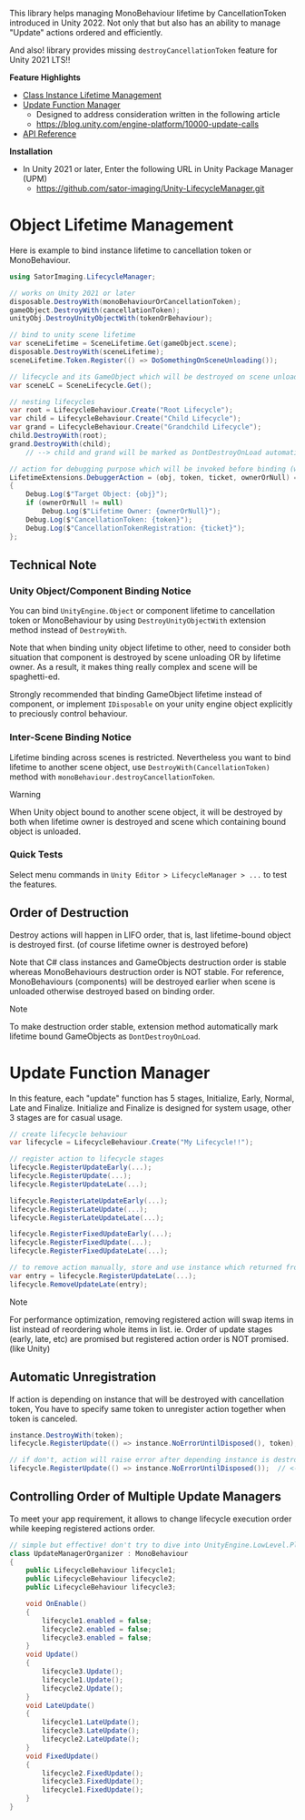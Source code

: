 This library helps managing MonoBehaviour lifetime by CancellationToken introduced in Unity 2022.
Not only that but also has an ability to manage "Update" actions ordered and efficiently.

And also! library provides missing `destroyCancellationToken` feature for Unity 2021 LTS!!

**Feature Highlights**
- [Class Instance Lifetime Management](#object-lifetime-management)
- [Update Function Manager](#update-function-manager)
    - Designed to address consideration written in the following article
    - https://blog.unity.com/engine-platform/10000-update-calls
- [API Reference](https://sator-imaging.github.io/Unity-LifecycleManager)

**Installation**
- In Unity 2021 or later, Enter the following URL in Unity Package Manager (UPM)
    - https://github.com/sator-imaging/Unity-LifecycleManager.git


Object Lifetime Management
==========================
Here is example to bind instance lifetime to cancellation token or MonoBehaviour.

```csharp
using SatorImaging.LifecycleManager;

// works on Unity 2021 or later
disposable.DestroyWith(monoBehaviourOrCancellationToken);
gameObject.DestroyWith(cancellationToken);
unityObj.DestroyUnityObjectWith(tokenOrBehaviour);

// bind to unity scene lifetime
var sceneLifetime = SceneLifetime.Get(gameObject.scene);
disposable.DestroyWith(sceneLifetime);
sceneLifetime.Token.Register(() => DoSomethingOnSceneUnloading());

// lifecycle and its GameObject which will be destroyed on scene unloading
var sceneLC = SceneLifecycle.Get();

// nesting lifecycles
var root = LifecycleBehaviour.Create("Root Lifecycle");
var child = LifecycleBehaviour.Create("Child Lifecycle");
var grand = LifecycleBehaviour.Create("Grandchild Lifecycle");
child.DestroyWith(root);
grand.DestroyWith(child);
    // --> child and grand will be marked as DontDestroyOnLoad automatically

// action for debugging purpose which will be invoked before binding (when not null)
LifetimeExtensions.DebuggerAction = (obj, token, ticket, ownerOrNull) =>
{
    Debug.Log($"Target Object: {obj}");
    if (ownerOrNull != null)
        Debug.Log($"Lifetime Owner: {ownerOrNull}");
    Debug.Log($"CancellationToken: {token}");
    Debug.Log($"CancellationTokenRegistration: {ticket}");
};
```


Technical Note
--------------

### Unity Object/Component Binding Notice

You can bind `UnityEngine.Object` or component lifetime to cancellation token or MonoBehaviour by using
`DestroyUnityObjectWith` extension method instead of `DestroyWith`.

Note that when binding unity object lifetime to other, need to consider both situation that component is
destroyed by scene unloading OR by lifetime owner. As a result, it makes thing really complex and scene
will be spaghetti-ed.

Strongly recommended that binding GameObject lifetime instead of component, or implement `IDisposable`
on your unity engine object explicitly to preciously control behaviour.


### Inter-Scene Binding Notice

Lifetime binding across scenes is restricted. Nevertheless you want to bind lifetime to another
scene object, use `DestroyWith(CancellationToken)` method with `monoBehaviour.destroyCancellationToken`.

> [!WARNING]
> When Unity object bound to another scene object, it will be destroyed by both when lifetime owner is
> destroyed and scene which containing bound object is unloaded.


### Quick Tests

Select menu commands in `Unity Editor > LifecycleManager > ...` to test the features.



Order of Destruction
--------------------
Destroy actions will happen in LIFO order, that is, last lifetime-bound object is destroyed first.
(of course lifetime owner is destroyed before)

Note that C# class instances and GameObjects destruction order is stable whereas MonoBehaviours
destruction order is NOT stable. For reference, MonoBehaviours (components) will be destroyed earlier
when scene is unloaded otherwise destroyed based on binding order.

> [!NOTE]
> To make destruction order stable, extension method automatically mark lifetime bound GameObjects as
> `DontDestroyOnLoad`.



Update Function Manager
=======================
In this feature, each "update" function has 5 stages, Initialize, Early, Normal, Late and Finalize.
Initialize and Finalize is designed for system usage, other 3 stages are for casual usage.

```csharp
// create lifecycle behaviour
var lifecycle = LifecycleBehaviour.Create("My Lifecycle!!");

// register action to lifecycle stages
lifecycle.RegisterUpdateEarly(...);
lifecycle.RegisterUpdate(...);
lifecycle.RegisterUpdateLate(...);

lifecycle.RegisterLateUpdateEarly(...);
lifecycle.RegisterLateUpdate(...);
lifecycle.RegisterLateUpdateLate(...);

lifecycle.RegisterFixedUpdateEarly(...);
lifecycle.RegisterFixedUpdate(...);
lifecycle.RegisterFixedUpdateLate(...);

// to remove action manually, store and use instance which returned from register method
var entry = lifecycle.RegisterUpdateLate(...);
lifecycle.RemoveUpdateLate(entry);
```

> [!NOTE]
> For performance optimization, removing registered action will swap items in list instead of reordering
> whole items in list.
> ie. Order of update stages (early, late, etc) are promised but registered action order is NOT promised.
> (like Unity)


Automatic Unregistration
------------------------
If action is depending on instance that will be destroyed with cancellation token, You have to specify
same token to unregister action together when token is canceled.

```csharp
instance.DestroyWith(token);
lifecycle.RegisterUpdate(() => instance.NoErrorUntilDisposed(), token);  // <-- same token

// if don't, action will raise error after depending instance is destroyed
lifecycle.RegisterUpdate(() => instance.NoErrorUntilDisposed());  // <-- error!!
```


Controlling Order of Multiple Update Managers
---------------------------------------------
To meet your app requirement, it allows to change lifecycle execution order while keeping
registered actions order.

```csharp
// simple but effective! don't try to dive into UnityEngine.LowLevel.PlayerLoop system!!
class UpdateManagerOrganizer : MonoBehaviour
{
    public LifecycleBehaviour lifecycle1;
    public LifecycleBehaviour lifecycle2;
    public LifecycleBehaviour lifecycle3;

    void OnEnable()
    {
        lifecycle1.enabled = false;
        lifecycle2.enabled = false;
        lifecycle3.enabled = false;
    }
    void Update()
    {
        lifecycle3.Update();
        lifecycle1.Update();
        lifecycle2.Update();
    }
    void LateUpdate()
    {
        lifecycle1.LateUpdate();
        lifecycle3.LateUpdate();
        lifecycle2.LateUpdate();
    }
    void FixedUpdate()
    {
        lifecycle2.FixedUpdate();
        lifecycle3.FixedUpdate();
        lifecycle1.FixedUpdate();
    }
}
```
